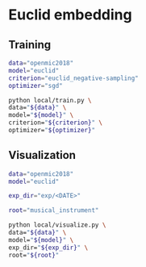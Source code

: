# Euclid embedding

## Training

```sh
data="openmic2018"
model="euclid"
criterion="euclid_negative-sampling"
optimizer="sgd"

python local/train.py \
data="${data}" \
model="${model}" \
criterion="${criterion}" \
optimizer="${optimizer}"
```

## Visualization

```sh
data="openmic2018"
model="euclid"

exp_dir="exp/<DATE>"

root="musical_instrument"

python local/visualize.py \
data="${data}" \
model="${model}" \
exp_dir="${exp_dir}" \
root="${root}"
```
